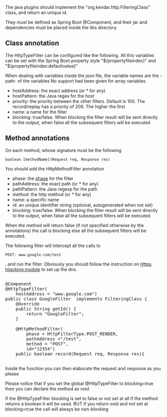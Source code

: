 The java plugins should implement the "org.kendar.http.FilteringClass" class,
and return an unique id.

They must be defined as Spring Boot @Component, and their jar and dependencies must be placed
inside the libs directory

## Class annotation

The HttpTypeFilter can be configured like the following. All this variables can be set with
the Spring Boot property style "${propertyfileindex}" and "${propertyfileindex:defaultvalue}"

When dealing with variables inside the json file, the variable names are the -path- of the variables
No support had been given for array variables

* hostAddress: the exact address (or * for any)
* hostPattern: the Java regex for the host
* priority: the priority between the other filters. Default is 100. The record/replay has a priority of 200. The higher the first
* name: a name for the filter
* blocking: true/false. When blocking the filter result will be sent directly to
  the output, when false all the subsequent filters will be executed

## Method annotations

On each method, whose signature must be the following
    
    boolean [methodName](Request req, Response res)

You should add the HttpMethodFilter annotation

* phase: the [phase](../../lifecycle.md) for the filter
* pathAddress: the exact path (or * for any)
* pathPattern: the Java regexp for the path
* method: the http method (or * for any)
* name: a specific name
* id: an unique identifier string (optional, autogenerated when not set)
* blocking: true/false. When blocking the filter result will be sent directly to
  the output, when false all the subsequent filters will be executed
  
When the method will return false (if not specified otherwise by the annotations) the call is blocking
else all the subsequent filters will be executed.

The following filter will intercept all the calls to 

    POST: www.google.com/test

..and run the filter. Obviously you should follow the
instruction on [Https hijacking module](../../https.md) to set up the dns.

<pre>

@Component
@HttpTypeFilter(
    hostAddress = "www.google.com")
public class GoogleFilter  implements FilteringClass {
    @Override
    public String getId() {
        return "GoogleFilter";
    }

    @HttpMethodFilter(
        phase = HttpFilterType.POST_RENDER,
        pathAddress ="/test",
        method = "POST",
        id="12354")
    public boolean record(Request req, Response res){

</pre>

Inside the function you can then elaborate the request and response as you please

Please notice that if you set the global @HttpTypeFilter to blocking=true then you can 
declare the method as void

If the @HttpTypeFilter blocking is set to false or not set at all if the method returns
a boolean it will be used. BUT if you return void and not set at blocking=true the 
call will always be non-blocking
